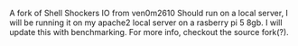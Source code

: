 A fork of Shell Shockers IO from ven0m2610
Should run on a local server, I will be running it on my apache2 local server on a rasberry pi 5 8gb.
I will update this with benchmarking.
For more info, checkout the source fork(?).
